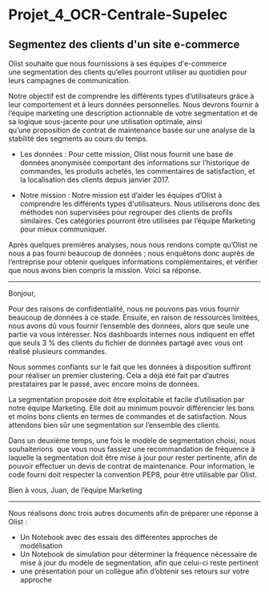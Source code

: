 # Projet_4_OCR-Centrale-Supelec
## Segmentez des clients d'un site e-commerce

Olist souhaite que nous fournissions à ses équipes d'e-commerce une segmentation des clients qu’elles pourront utiliser au quotidien pour leurs campagnes de communication.

Notre objectif est de comprendre les différents types d’utilisateurs grâce à leur comportement et à leurs données personnelles. Nous devrons fournir à l’équipe marketing une description actionnable de votre segmentation et de sa logique sous-jacente pour une utilisation optimale, ainsi qu’une proposition de contrat de maintenance basée sur une analyse de la stabilité des segments au cours du temps.

- Les données : 
Pour cette mission, Olist nous fournit une base de données anonymisée comportant des informations sur l’historique de commandes, les produits achetés, les commentaires de satisfaction, et la localisation des clients depuis janvier 2017.

-  Notre mission :
Notre mission est d’aider les équipes d’Olist à comprendre les différents types d'utilisateurs. Nous utiliserons donc des méthodes non supervisées pour regrouper des clients de profils similaires. Ces catégories pourront être utilisées par l’équipe Marketing pour mieux communiquer.

Après quelques premières analyses, nous nous rendons compte qu’Olist ne nous a pas fourni beaucoup de données ; nous enquêtons donc auprès de l’entreprise pour obtenir quelques informations complémentaires, et vérifier que nous avons bien compris la mission. Voici sa réponse.

--------------------------------------------------------------------------------------------------------------

Bonjour,

Pour des raisons de confidentialité, nous ne pouvons pas vous fournir beaucoup de données à ce stade. Ensuite, en raison de ressources limitées, nous avons dû vous fournir l’ensemble des données, alors que seule une partie va vous intéresser. Nos dashboards internes nous indiquent en effet que seuls 3 % des clients du fichier de données partagé avec vous ont réalisé plusieurs commandes.

Nous sommes confiants sur le fait que les données à disposition suffiront pour réaliser un premier clustering. Cela a déjà été fait par d’autres prestataires par le passé, avec encore moins de données.

La segmentation proposée doit être exploitable et facile d’utilisation par notre équipe Marketing. Elle doit au minimum pouvoir différencier les bons et moins bons clients en termes de commandes et de satisfaction. Nous attendons bien sûr une segmentation sur l’ensemble des clients.

Dans un deuxième temps, une fois le modèle de segmentation choisi, nous souhaiterions  que vous nous fassiez une recommandation de fréquence à laquelle la segmentation doit être mise à jour pour rester pertinente, afin de pouvoir effectuer un devis de contrat de maintenance. Pour information, le code fourni doit respecter la convention PEP8, pour être utilisable par Olist.

Bien à vous,
Juan, de l’équipe Marketing

--------------------------------------------------------------------------------------------------------------

Nous réalisons donc trois autres documents afin de préparer une réponse à Olist :

-  Un Notebook avec des  essais des différentes approches de modélisation
-  Un Notebook  de simulation pour déterminer la fréquence nécessaire de mise à jour du modèle de segmentation, afin que celui-ci reste pertinent
-  une présentation pour un collègue afin d’obtenir ses retours sur votre approche
